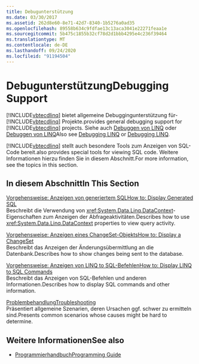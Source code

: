 ```yaml
---
title: Debugunterstützung
ms.date: 03/30/2017
ms.assetid: 262d8e60-8e71-42d7-8340-1b5276a0ad35
ms.openlocfilehash: 89558b634c9fdfae13c13aca3041e22271feaa1e
ms.sourcegitcommit: 5b475c1855b32cf78d2d1bbb4295e4c236f39464
ms.translationtype: MT
ms.contentlocale: de-DE
ms.lasthandoff: 09/24/2020
ms.locfileid: "91194504"
---
```

# <a name="debugging-support"></a><span data-ttu-id="517c1-102">Debugunterstützung</span><span class="sxs-lookup"><span data-stu-id="517c1-102">Debugging Support</span></span>

[!INCLUDE[vbtecdlinq](../../../../../../includes/vbtecdlinq-md.md)] <span data-ttu-id="517c1-103">bietet allgemeine Debuggingunterstützung für- [!INCLUDE[vbtecdlinq](../../../../../../includes/vbtecdlinq-md.md)] Projekte.</span><span class="sxs-lookup"><span data-stu-id="517c1-103">provides general debugging support for [!INCLUDE[vbtecdlinq](../../../../../../includes/vbtecdlinq-md.md)] projects.</span></span>  <span data-ttu-id="517c1-104">Siehe auch [Debuggen von LINQ](/visualstudio/debugger/debugging-linq) oder [Debuggen von LINQ](/visualstudio/debugger/debugging-linq)</span><span class="sxs-lookup"><span data-stu-id="517c1-104">Also see [Debugging LINQ](/visualstudio/debugger/debugging-linq) or [Debugging LINQ](/visualstudio/debugger/debugging-linq).</span></span>  
  
 [!INCLUDE[vbtecdlinq](../../../../../../includes/vbtecdlinq-md.md)] <span data-ttu-id="517c1-105">stellt auch besondere Tools zum Anzeigen von SQL-Code bereit.</span><span class="sxs-lookup"><span data-stu-id="517c1-105">also provides special tools for viewing SQL code.</span></span> <span data-ttu-id="517c1-106">Weitere Informationen hierzu finden Sie in diesem Abschnitt.</span><span class="sxs-lookup"><span data-stu-id="517c1-106">For more information, see the topics in this section.</span></span>  
  
## <a name="in-this-section"></a><span data-ttu-id="517c1-107">In diesem Abschnitt</span><span class="sxs-lookup"><span data-stu-id="517c1-107">In This Section</span></span>  

 [<span data-ttu-id="517c1-108">Vorgehensweise: Anzeigen von generiertem SQL</span><span class="sxs-lookup"><span data-stu-id="517c1-108">How to: Display Generated SQL</span></span>](how-to-display-generated-sql.md)  
 <span data-ttu-id="517c1-109">Beschreibt die Verwendung von <xref:System.Data.Linq.DataContext>-Eigenschaften zum Anzeigen der Abfrageaktivitäten.</span><span class="sxs-lookup"><span data-stu-id="517c1-109">Describes how to use <xref:System.Data.Linq.DataContext> properties to view query activity.</span></span>  
  
 [<span data-ttu-id="517c1-110">Vorgehensweise: Anzeigen eines ChangeSet-Objekts</span><span class="sxs-lookup"><span data-stu-id="517c1-110">How to: Display a ChangeSet</span></span>](how-to-display-a-changeset.md)  
 <span data-ttu-id="517c1-111">Beschreibt das Anzeigen der Änderungsübermittlung an die Datenbank.</span><span class="sxs-lookup"><span data-stu-id="517c1-111">Describes how to show changes being sent to the database.</span></span>  
  
 [<span data-ttu-id="517c1-112">Vorgehensweise: Anzeigen von LINQ to SQL-Befehlen</span><span class="sxs-lookup"><span data-stu-id="517c1-112">How to: Display LINQ to SQL Commands</span></span>](how-to-display-linq-to-sql-commands.md)  
 <span data-ttu-id="517c1-113">Beschreibt das Anzeigen von SQL-Befehlen und anderen Informationen.</span><span class="sxs-lookup"><span data-stu-id="517c1-113">Describes how to display SQL commands and other information.</span></span>  
  
 [<span data-ttu-id="517c1-114">Problembehandlung</span><span class="sxs-lookup"><span data-stu-id="517c1-114">Troubleshooting</span></span>](troubleshooting.md)  
 <span data-ttu-id="517c1-115">Präsentiert allgemeine Szenarien, deren Ursachen ggf. schwer zu ermitteln sind.</span><span class="sxs-lookup"><span data-stu-id="517c1-115">Presents common scenarios whose causes might be hard to determine.</span></span>  
  
## <a name="see-also"></a><span data-ttu-id="517c1-116">Weitere Informationen</span><span class="sxs-lookup"><span data-stu-id="517c1-116">See also</span></span>

- [<span data-ttu-id="517c1-117">Programmierhandbuch</span><span class="sxs-lookup"><span data-stu-id="517c1-117">Programming Guide</span></span>](programming-guide.md)
